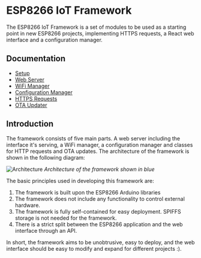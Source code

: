 # ESP8266 IoT Framework

The ESP8266 IoT Framework is a set of modules to be used as a starting point in new ESP8266 projects, implementing HTTPS requests, a React web interface and a configuration manager.

## Documentation

* [Setup](https://github.com/maakbaas/esp8266-iot-framework/blob/master/docs/setup.md)
* [Web Server](https://github.com/maakbaas/esp8266-iot-framework/blob/master/docs/web-server.md)
* [WiFi Manager](https://github.com/maakbaas/esp8266-iot-framework/blob/master/docs/wifi-manager.md)
* [Configuration Manager](https://github.com/maakbaas/esp8266-iot-framework/blob/master/docs/config-manager.md)
* [HTTPS Requests](https://github.com/maakbaas/esp8266-iot-framework/blob/master/docs/fetch.md)
* [OTA Updater](https://github.com/maakbaas/esp8266-iot-framework/blob/master/docs/updater.md)

## Introduction

The framework consists of five main parts. A web server including the interface it's serving, a WiFi manager, a configuration manager and classes for HTTP requests and OTA updates. The architecture of the framework is shown in the following diagram:

![Architecture](https://github.com/maakbaas/esp8266-iot-framework/blob/master/docs/img/framework.png?raw=true)
*Architecture of the framework shown in blue*

The basic principles used in developing this framework are:

1. The framework is built upon the ESP8266 Arduino libraries
2. The framework does not include any functionality to control external hardware.
3. The framework is fully self-contained for easy deployment. SPIFFS storage is not needed for the framework.
4. There is a strict split between the ESP8266 application and the web interface through an API.

In short, the framework aims to be unobtrusive, easy to deploy, and the web interface should be easy to modify and expand for different projects :). 
